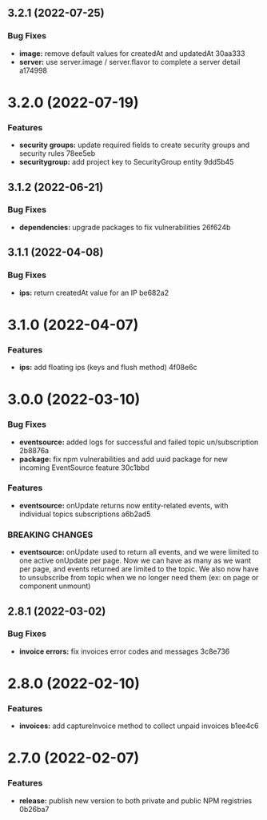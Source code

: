 ## 3.2.1 (2022-07-25)


### Bug Fixes

* **image:** remove default values for createdAt and updatedAt 30aa333
* **server:** use server.image / server.flavor to complete a server detail a174998

# 3.2.0 (2022-07-19)


### Features

* **security groups:** update required fields to create security groups and security rules 78ee5eb
* **securitygroup:** add project key to SecurityGroup entity 9dd5b45

## 3.1.2 (2022-06-21)


### Bug Fixes

* **dependencies:** upgrade packages to fix vulnerabilities 26f624b

## 3.1.1 (2022-04-08)


### Bug Fixes

* **ips:** return createdAt value for an IP be682a2

# 3.1.0 (2022-04-07)


### Features

* **ips:** add floating ips (keys and flush method) 4f08e6c

# 3.0.0 (2022-03-10)


### Bug Fixes

* **eventsource:** added logs for successful and failed topic un/subscription 2b8876a
* **package:** fix npm vulnerabilities and add uuid package for new incoming EventSource feature 30c1bbd


### Features

* **eventsource:** onUpdate returns now entity-related events, with individual topics subscriptions a6b2ad5


### BREAKING CHANGES

* **eventsource:** onUpdate used to return all events, and we were limited to one active onUpdate per
page. Now we can have as many as we want per page, and events returned are limited to the topic. We
also now have to unsubscribe from topic when we no longer need them (ex: on page or component
unmount)

## 2.8.1 (2022-03-02)


### Bug Fixes

* **invoice errors:** fix invoices error codes and messages 3c8e736

# 2.8.0 (2022-02-10)


### Features

* **invoices:** add captureInvoice method to collect unpaid invoices b1ee4c6

# 2.7.0 (2022-02-07)


### Features

* **release:** publish new version to both private and public NPM registries 0b26ba7
